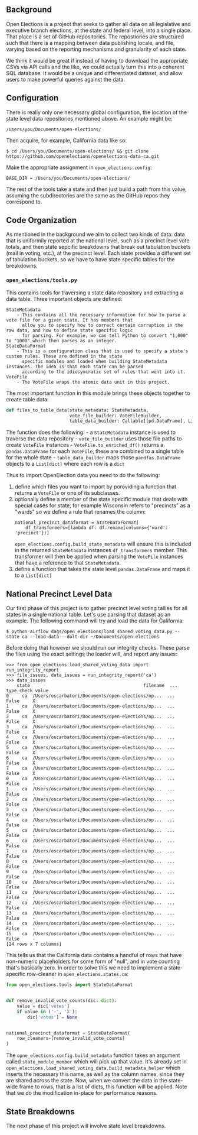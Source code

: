 ## Background
Open Elections is a project that seeks to gather all data on all legislative and executive branch elections, at the state and federal level, into a single place. That place is a set of GitHub repositories. The repostiories are structured such that there is a mapping between data publishing locale, and file, varying based on the reporting mechanisms and granularity of each state.

We think it would be great if instead of having to download the appropriate CSVs via API calls and the like, we could actually turn this into a coherent SQL database. It would be a unique and differentiated dataset, and allow users to make powerful queries against the data.

## Configuration
There is really only one necessary global configuration, the location of the state level data repositories mentioned above. An example might be:
```
/Users/you/Documents/open-elections/
```
Then acquire, for example, California data like so:
```
$ cd /Users/you/Documents/open-elections/ && git clone https://github.com/openelections/openelections-data-ca.git
``` 

Make the appropriate assignment in `open_elections.config`:
```
BASE_DIR = /Users/you/Documents/open-elections/
```

The rest of the tools take a state and then just build a path from this value, assuming the subdirectories are the same as the GitHub repos they correspond to.


## Code Organization
As mentioned in the background we aim to collect two kinds of data: data that is uniformily reported at the national level, such as a precinct level vote totals, and then state sepcific breakdowns that break out tabulation buckets (mail in voting, etc.), at the precinct level. Each state provides a different set of tabulation buckets, so we have to have state specific tables for the breakdowns.

### `open_elections/tools.py`
This contains tools for traversing a state data repository and extracting a data table. Three important objects are defined:
```
StateMetadata
    - This contains all the necessary information for how to parse a vote file for a given state. It has members that
      allow you to specify how to correct certain corruption in the raw data, and how to define state specific logic 
      for parsing. For example, we can tell Python to convert "1,000" to "1000" which then parses as an integer.
StateDataFormat
    - This is a configuration class that is used to specify a state's custom rules. These are defined in the state 
      specific modules and loaded when building StateMetadata instances. The idea is that each state can be parsed 
      according to the idiosyncratic set of rules that went into it. 
VoteFile
    - The VoteFile wraps the atomic data unit in this project.

```

The most important function in this module brings these objects together to create table data:
```python
def files_to_table_data(state_metadata: StateMetadata,
                        vote_file_builder: VoteFileBuilder,
                        table_data_builder: Callable[[pd.DataFrame], List[dict]]) -> List[dict]
```

The function does the following:
    - a `StateMetadata` instance is used to traverse the data repository
    - `vote_file_builder` uses those file paths to create `VoteFile` instances
    - `VoteFile.to_enriched_df()` returns a `pandas.DataFrame` for each `VoteFile`, these are combined to a single table for the whole state
    - `table_data_builder` maps those `pandfas.DataFrame` objects to a `List[dict]` where each row is a `dict`
    
Thus to import OpenElection data you need to do the following:
1. define which files you want to import by poroviding a function that returns a `VoteFile` or one of its subclasses.
2. optionally define a member of the state specific module that deals with special cases for state, for example Wisconsin refers to "precincts" as a "wards" so we define a rule that renames the column:
    ```
    national_precinct_dataformat = StateDataFormat(
        df_transformers=[lambda df: df.rename(columns={'ward': 'precinct'})]
    
    ```
   `open_elections.config.build_state_metadata` will ensure this is included in the returned `StateMetadata` instances `df_transformers` member. This transformer will then be applied when parsing the `VoteFile` instances that have a reference to that `StateMetadata`.
3. define a function that takes the state level `pandas.DataFrame` and maps it to a `List[dict]`

## National Precinct Level Data
Our first phase of this project is to gather precinct level voting tallies for all states in a single national table. Let's use parsing that dataset as an example. The following command will try and load the data for California:
```
$ python airflow_dags/open_elections/load_shared_voting_data.py --state ca --load-data --dolt-dir ~/Documents/open-elections
```

Before doing that however we should run our integrity checks. These parse the files using the exact settings the loader will, and report any issues:
```
>>> from open_elections.load_shared_voting_data import run_integrity_report
>>> file_issues, data_issues = run_integrity_report('ca')
>>> data_issues
    state                                           filename  ...  type_check value
0     ca  /Users/oscarbatori/Documents/open-elections/op...  ...       False     X
1     ca  /Users/oscarbatori/Documents/open-elections/op...  ...       False     X
2     ca  /Users/oscarbatori/Documents/open-elections/op...  ...       False     X
3     ca  /Users/oscarbatori/Documents/open-elections/op...  ...       False     X
4     ca  /Users/oscarbatori/Documents/open-elections/op...  ...       False     X
5     ca  /Users/oscarbatori/Documents/open-elections/op...  ...       False     X
6     ca  /Users/oscarbatori/Documents/open-elections/op...  ...       False     X
7     ca  /Users/oscarbatori/Documents/open-elections/op...  ...       False     X
0     ca  /Users/oscarbatori/Documents/open-elections/op...  ...       False     -
1     ca  /Users/oscarbatori/Documents/open-elections/op...  ...       False     -
2     ca  /Users/oscarbatori/Documents/open-elections/op...  ...       False     -
3     ca  /Users/oscarbatori/Documents/open-elections/op...  ...       False     -
4     ca  /Users/oscarbatori/Documents/open-elections/op...  ...       False     -
5     ca  /Users/oscarbatori/Documents/open-elections/op...  ...       False     -
6     ca  /Users/oscarbatori/Documents/open-elections/op...  ...       False     -
7     ca  /Users/oscarbatori/Documents/open-elections/op...  ...       False     -
8     ca  /Users/oscarbatori/Documents/open-elections/op...  ...       False     -
9     ca  /Users/oscarbatori/Documents/open-elections/op...  ...       False     -
10    ca  /Users/oscarbatori/Documents/open-elections/op...  ...       False     -
11    ca  /Users/oscarbatori/Documents/open-elections/op...  ...       False     -
12    ca  /Users/oscarbatori/Documents/open-elections/op...  ...       False     -
13    ca  /Users/oscarbatori/Documents/open-elections/op...  ...       False     -
14    ca  /Users/oscarbatori/Documents/open-elections/op...  ...       False     -
15    ca  /Users/oscarbatori/Documents/open-elections/op...  ...       False     -
[24 rows x 7 columns]
```

This tells us that the California data contains a handful of rows that have non-numeric placeholders for some form of "null", and in vote counting that's basically zero. In order to solve this we need to implement a state-specific row-cleaner in `open_elections.states.ca`:
```python
from open_elections.tools import StateDataFormat


def remove_invalid_vote_counts(dic: dict):
    value = dic['votes']
    if value in ('-', 'X'):
        dic['votes'] = None


national_precinct_dataformat = StateDataFormat(
    row_cleaners=[remove_invalid_vote_counts]
)
```

The `opne_elections.config.build_metadata` function takes an argument called `state_module_member` which will pick up that value. It's already set in `open_elections.load_shared_voting_data.build_metadata_helper` which inserts the necessary this name, as well as the column names, since they are shared across the state. Now, when we convert the data in the state-wide frame to rows, that is a list of dicts, this function will be applied. Note that we do the modification in-place for performance reasons.


## State Breakdowns
The next phase of this project will involve state level breakdowns.
